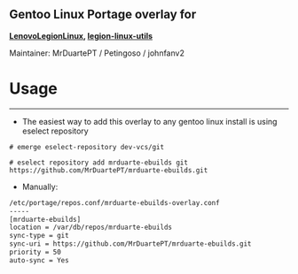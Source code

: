 ## Gentoo Linux Portage overlay for
**[LenovoLegionLinux](https://github.com/johnfanv2/LenovoLegionLinux.git), [legion-linux-utils](https://github.com/Petingoso/legion-fan-utils-linux)**

Maintainer: MrDuartePT / Petingoso / johnfanv2

# Usage
-----
* The easiest way to add this overlay to any gentoo linux install is using eselect repository
```
# emerge eselect-repository dev-vcs/git
```
```
# eselect repository add mrduarte-ebuilds git https://github.com/MrDuartePT/mrduarte-ebuilds.git
```

* Manually:

``` bash
/etc/portage/repos.conf/mrduarte-ebuilds-overlay.conf
-----
[mrduarte-ebuilds]
location = /var/db/repos/mrduarte-ebuilds
sync-type = git
sync-uri = https://github.com/MrDuartePT/mrduarte-ebuilds.git
priority = 50
auto-sync = Yes
```
